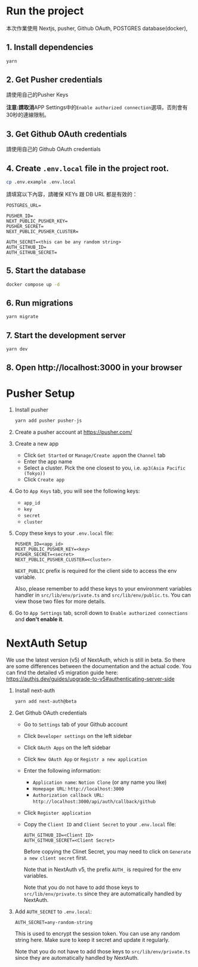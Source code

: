 # Run the project

本次作業使用 Nextjs, pusher, Github OAuth, POSTGRES database(docker),

## 1. Install dependencies

```bash
yarn
```

## 2. Get Pusher credentials

請使用自己的Pusher Keys

**注意:請取消**APP Settings中的`Enable authorized connection`選項，否則會有30秒的連線限制。

## 3. Get Github OAuth credentials

請使用自己的 Github OAuth credentials

## 4. Create `.env.local` file in the project root.

```bash
cp .env.example .env.local
```

請填寫以下內容，請確保 KEYs 跟 DB URL 都是有效的：

```text
POSTGRES_URL=

PUSHER_ID=
NEXT_PUBLIC_PUSHER_KEY=
PUSHER_SECRET=
NEXT_PUBLIC_PUSHER_CLUSTER=

AUTH_SECRET=<this can be any random string>
AUTH_GITHUB_ID=
AUTH_GITHUB_SECRET=
```

## 5. Start the database

```bash
docker compose up -d
```

## 6. Run migrations

```bash
yarn migrate
```

## 7. Start the development server

```bash
yarn dev
```

## 8. Open http://localhost:3000 in your browser

# Pusher Setup

1.  Install pusher

    ```bash
    yarn add pusher pusher-js
    ```

2.  Create a pusher account at https://pusher.com/
3.  Create a new app

    - Click `Get Started` or `Manage/Create app`on the `Channel` tab
    - Enter the app name
    - Select a cluster. Pick the one closest to you, i.e. `ap3(Asia Pacific (Tokyo))`
    - Click `Create app`

4.  Go to `App Keys` tab, you will see the following keys:
    - `app_id`
    - `key`
    - `secret`
    - `cluster`
5.  Copy these keys to your `.env.local` file:

    ```text
    PUSHER_ID=<app_id>
    NEXT_PUBLIC_PUSHER_KEY=<key>
    PUSHER_SECRET=<secret>
    NEXT_PUBLIC_PUSHER_CLUSTER=<cluster>
    ```

    `NEXT_PUBLIC` prefix is required for the client side to access the env variable.

    Also, please remember to add these keys to your environment variables handler in `src/lib/env/private.ts` and `src/lib/env/public.ts`. You can view those two files for more details.

6.  Go to `App Settings` tab, scroll down to `Enable authorized connections` and **don't enable it**.

# NextAuth Setup

We use the latest version (v5) of NextAuth, which is still in beta. So there are some differences between the documentation and the actual code. You can find the detailed v5 migration guide here: https://authjs.dev/guides/upgrade-to-v5#authenticating-server-side

1. Install next-auth

   ```bash
   yarn add next-auth@beta
   ```

2. Get Github OAuth credentials

   - Go to `Settings` tab of your Github account
   - Click `Developer settings` on the left sidebar
   - Click `OAuth Apps` on the left sidebar
   - Click `New OAuth App` or `Registr a new application`
   - Enter the following information:
     - `Application name`: `Notion Clone` (or any name you like)
     - `Homepage URL`: `http://localhost:3000`
     - `Authorization callback URL`: `http://localhost:3000/api/auth/callback/github`
   - Click `Register application`
   - Copy the `Client ID` and `Client Secret` to your `.env.local` file:

     ```text
     AUTH_GITHUB_ID=<Client ID>
     AUTH_GITHUB_SECRET=<Client Secret>
     ```

     Before copying the Clinet Secret, you may need to click on `Generate a new client secret` first.

     Note that in NextAuth v5, the prefix `AUTH_` is required for the env variables.

     Note that you do not have to add those keys to `src/lib/env/private.ts` since they are automatically handled by NextAuth.

3. Add `AUTH_SECRET` to `.env.local`:

   ```text
   AUTH_SECRET=any-random-string
   ```

   This is used to encrypt the session token. You can use any random string here. Make sure to keep it secret and update it regularly.

   Note that you do not have to add those keys to `src/lib/env/private.ts` since they are automatically handled by NextAuth.
